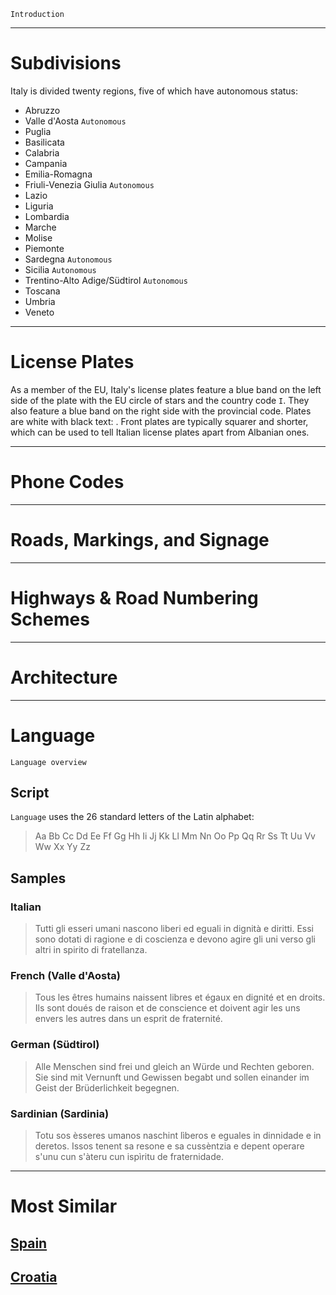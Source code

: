`Introduction`

---

# Subdivisions

Italy is divided twenty regions, five of which have autonomous status:

- Abruzzo
- Valle d'Aosta `Autonomous`
- Puglia
- Basilicata
- Calabria
- Campania
- Emilia-Romagna
- Friuli-Venezia Giulia `Autonomous`
- Lazio
- Liguria
- Lombardia
- Marche
- Molise
- Piemonte
- Sardegna `Autonomous`
- Sicilia `Autonomous`
- Trentino-Alto Adige/Südtirol `Autonomous`
- Toscana
- Umbria
- Veneto

<CountryMap code="ITA" scale="2500" />

---

# License Plates

As a member of the EU, Italy's license plates feature a blue band on the left side of the plate with the EU circle of stars and the country code `I`. They also feature a blue band on the right side with the provincial code. Plates are white with black text: <LicensePlate style="eu" code="I" format="AB 123CD" rightBandColor="blue" />. Front plates are typically squarer and shorter, which can be used to tell Italian license plates apart from Albanian ones.

---

# Phone Codes

---

# Roads, Markings, and Signage

---

# Highways & Road Numbering Schemes

---

# Architecture

---

# Language

`Language overview`

## Script

`Language` uses the 26 standard letters of the Latin alphabet:

> Aa Bb Cc Dd Ee Ff Gg Hh Ii Jj Kk Ll Mm Nn Oo Pp Qq Rr Ss Tt Uu Vv Ww Xx Yy Zz

## Samples

### Italian

> Tutti gli esseri umani nascono liberi ed eguali in dignità e diritti. Essi sono dotati di ragione e di coscienza e devono agire gli uni verso gli altri in spirito di fratellanza.

### French (Valle d'Aosta)

> Tous les êtres humains naissent libres et égaux en dignité et en droits. Ils sont doués de raison et de conscience et doivent agir les uns envers les autres dans un esprit de fraternité.

### German (Südtirol)

> Alle Menschen sind frei und gleich an Würde und Rechten geboren. Sie sind mit Vernunft und Gewissen begabt und sollen einander im Geist der Brüderlichkeit begegnen.

### Sardinian (Sardinia)

> Totu sos èsseres umanos naschint lìberos e eguales in dinnidade e in deretos. Issos tenent sa resone e sa cussèntzia e depent operare s'unu cun s'àteru cun ispìritu de fraternidade.

---

# Most Similar

## [Spain](/countries/ESP)

## [Croatia](/countries/HRV)
